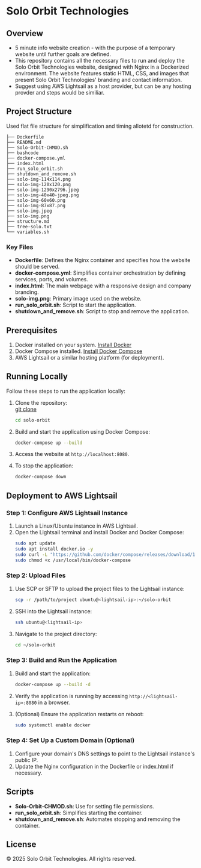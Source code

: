 # Solo Orbit Technologies

## Overview
- 5 minute info website creation - with the purpose of a temporary website until further goals are defined.</br>
- This repository contains all the necessary files to run and deploy the Solo Orbit Technologies website, designed with Nginx in a Dockerized environment. The website features static HTML, CSS, and images that present Solo Orbit Technologies' branding and contact information.
- Suggest using AWS Lightsail as a host provider, but can be any hosting provder and steps would be similiar. 

## Project Structure
Used flat file structure for simplification and timing allotetd for construction.
```
├── Dockerfile
├── README.md
├── Solo-Orbit-CHMOD.sh
├── bashcode
├── docker-compose.yml
├── index.html
├── run_solo_orbit.sh
├── shutdown_and_remove.sh
├── solo-img-114x114.png
├── solo-img-120x120.png
├── solo-img-1290x2796.jpeg
├── solo-img-40x40-jpeg.png
├── solo-img-60x60.png
├── solo-img-87x87.png
├── solo-img.jpeg
├── solo-img.png
├── structure.md
├── tree-solo.txt
└── variables.sh
```

### Key Files
- **Dockerfile**: Defines the Nginx container and specifies how the website should be served.
- **docker-compose.yml**: Simplifies container orchestration by defining services, ports, and volumes.
- **index.html**: The main webpage with a responsive design and company branding.
- **solo-img.png**: Primary image used on the website.
- **run_solo_orbit.sh**: Script to start the application.
- **shutdown_and_remove.sh**: Script to stop and remove the application.

## Prerequisites
1. Docker installed on your system. [Install Docker](https://docs.docker.com/get-docker/)
2. Docker Compose installed. [Install Docker Compose](https://docs.docker.com/compose/install/)
3. AWS Lightsail or a similar hosting platform (for deployment).

## Running Locally
Follow these steps to run the application locally:

1. Clone the repository:</br>
   [git clone](https://github.com/dwhjr/solo-orbit/)</br>
   ```bash
   cd solo-orbit
   ```
   
2. Build and start the application using Docker Compose:
   ```bash
   docker-compose up --build
   ```

3. Access the website at `http://localhost:8080`.

4. To stop the application:
   ```bash
   docker-compose down
   ```

## Deployment to AWS Lightsail

### Step 1: Configure AWS Lightsail Instance
1. Launch a Linux/Ubuntu instance in AWS Lightsail.
2. Open the Lightsail terminal and install Docker and Docker Compose:
   ```bash
   sudo apt update
   sudo apt install docker.io -y
   sudo curl -L "https://github.com/docker/compose/releases/download/1.29.2/docker-compose-$(uname -s)-$(uname -m)" -o /usr/local/bin/docker-compose
   sudo chmod +x /usr/local/bin/docker-compose
   ```

### Step 2: Upload Files
1. Use SCP or SFTP to upload the project files to the Lightsail instance:
   ```bash
   scp -r /path/to/project ubuntu@<lightsail-ip>:~/solo-orbit
   ```

2. SSH into the Lightsail instance:
   ```bash
   ssh ubuntu@<lightsail-ip>
   ```

3. Navigate to the project directory:
   ```bash
   cd ~/solo-orbit
   ```

### Step 3: Build and Run the Application
1. Build and start the application:
   ```bash
   docker-compose up --build -d
   ```

2. Verify the application is running by accessing `http://<lightsail-ip>:8080` in a browser.

3. (Optional) Ensure the application restarts on reboot:
   ```bash
   sudo systemctl enable docker
   ```

### Step 4: Set Up a Custom Domain (Optional)
1. Configure your domain's DNS settings to point to the Lightsail instance's public IP.
2. Update the Nginx configuration in the Dockerfile or index.html if necessary.

## Scripts
- **Solo-Orbit-CHMOD.sh**: Use for setting file permissions.
- **run_solo_orbit.sh**: Simplifies starting the container.
- **shutdown_and_remove.sh**: Automates stopping and removing the container.

## License
&copy; 2025 Solo Orbit Technologies. All rights reserved.


